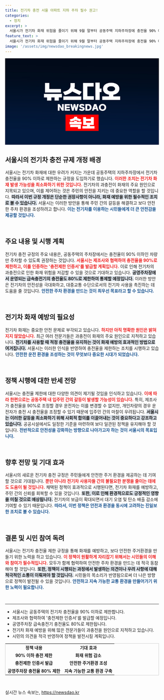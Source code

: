 ```yaml
---
title: 전기차 충전 서울 아파트 지하 주차 필수 권고!
categories:
  - 정치
excerpt: >
  서울시가 전기차 화재 위험을 줄이기 위해 9월 말부터 공동주택 지하주차장에 충전율 90% 이하 전기차만 주차를 권고합니다. 본 조치는 화재 우려로 인한 주민 갈등을 해소하고, 인증서 발급을 통해 충전 과정을 관리할 계획입니다. 
feature_text: >
  서울시가 전기차 화재 위험을 줄이기 위해 9월 말부터 공동주택 지하주차장에 충전율 90% 이하 전기차만 주차를 권고합니다. 본 조치는 화재 우려로 인한 주민 갈등을 해소하고, 인증서 발급을 통해 충전 과정을 관리할 계획입니다. 
image: '/assets/img/newsdao_breakingnews.jpg'
---
```


<p><img src="/assets/img/newsdao_breakingnews.jpg" alt="bookingtag 속보" /></p>

<h2 data-ke-size="size26">서울시의 전기차 충전 규제 개정 배경</h2>

<p data-ke-size="size16">서울시는 전기차 화재에 대한 우려가 커지는 가운데 공동주택의 지하주차장에서 전기차 충전율을 90% 이하로 제한하는 규정을 도입하기로 했습니다. <b><span style="color: #ee2323;">이러한 조치는 전기차 화재 발생 가능성을 최소화하기 위한 것입니다.</span></b> 전기차의 과충전이 화재의 주요 원인으로 지목되고 있으며, 이를 제어하는 것은 주민의 안전을 지키는 데 중요한 역할을 할 것입니다. <b><span style="background-color: #21538527;">따라서 이번 규정 개정은 단순한 권장사항이 아니라, 화재 예방을 위한 필수적인 조치로 볼 수 있습니다.</span></b> 서울시는 이러한 방안을 통해 주민 간의 갈등을 해결하고 보다 안전한 주차 환경을 조성하려고 합니다. <b><span style="color: #1a5490;">이는 전기차를 이용하는 시민들에게 더 큰 안전감을 제공할 것입니다.</span></b></p>

<p data-ke-size="size16">&nbsp;</p>

<h2 data-ke-size="size26">주요 내용 및 시행 계획</h2>

<p data-ke-size="size16">전기차 충전 규정의 주요 내용은, 공동주택의 주차장에서는 충전율이 90% 이하인 차량만 주차할 수 있도록 권장하는 것입니다. <b><span style="color: #ee2323;">서울시는 제조사와 협력하여 충전율을 90%로 제한하고, 이를 인증하는 '충전제한 인증서'를 발급할 계획입니다.</span></b> 이로 인해 전기차의 과충전으로 인한 화재 위험을 저감할 수 있을 것으로 기대하고 있습니다. <b><span style="background-color: #21538527;">공영주차장에서 운영되는 급속충전기의 충전율도 80%로 제한하여 통제할 예정입니다.</span></b> 이러한 방안은 전기차의 안전성을 극대화하고, 대중교통 수단으로서의 전기차 사용을 촉진하는 데 도움을 줄 것입니다. <b><span style="color: #1a5490;">안전한 주차 환경을 만드는 것이 최우선 목표라고 할 수 있습니다.</span></b></p>

<p data-ke-size="size16">&nbsp;</p>

<h2 data-ke-size="size26">전기차 화재 예방의 필요성</h2>

<p data-ke-size="size16">전기차 화재는 중요한 안전 문제로 부각되고 있습니다. <b><span style="color: #ee2323;">하지만 아직 명확한 원인은 밝혀지지 않았습니다.</span></b> 최근 여러 전문가들은 과충전이 화재의 주요 원인으로 지적하고 있습니다. <b><span style="background-color: #21538527;">전기차를 사용할 때 적정 충전율을 유지하는 것이 화재 예방의 효과적인 방법으로 여겨집니다.</span></b> 서울시는 이러한 인식을 반영하여 충전율을 제한하는 조치를 시행하고 있습니다. <b><span style="color: #1a5490;">안전한 운전 환경을 조성하는 것이 무엇보다 중요한 시대가 되었습니다.</span></b></p>

<p data-ke-size="size16">&nbsp;</p>

<h2 data-ke-size="size26">정책 시행에 대한 반세 전망</h2>

<p data-ke-size="size16">서울시는 충전율 제한에 대한 다양한 의견이 제기될 것임을 인식하고 있습니다. <b><span style="color: #ee2323;">이에 따라 한편으로는 공동주택 내 입주민 간의 갈등이 발생할 가능성이 있습니다.</span></b> 특히, 제조사가 충전율을 90%로 조정할 경우 운전자는 이를 변경할 수 없지만, 개인차량의 경우 운전자가 충전 시 충전율을 조정할 수 있기 때문에 입주민 간의 마찰이 우려됩니다. <b><span style="background-color: #21538527;">서울시는 이러한 갈등을 최소화하기 위해 사회적 합의를 이끌어내는 것이 중요하다고 강조하고 있습니다.</span></b> 공공시설에서도 일정한 기준을 마련하여 보다 일관된 정책을 유지해야 할 것입니다. <b><span style="color: #1a5490;">전반적으로 안전성을 강화하는 방향으로 나아가고자 하는 것이 서울시의 목표입니다.</span></b></p>

<p data-ke-size="size16">&nbsp;</p>

<h2 data-ke-size="size26">향후 전망 및 기대 효과</h2>

<p data-ke-size="size16">서울시의 새로운 전기차 충전 규정은 주민들에게 안전한 주거 환경을 제공하는 데 기여할 것으로 기대됩니다. <b><span style="color: #ee2323;">뿐만 아니라 전기차 사용자들 간의 불필요한 분쟁을 줄이는 데에도 도움이 될 것입니다.</span></b> 채택된 정책이 효과적으로 시행된다면, 전기차 화재를 예방하고, 주민 간의 신뢰를 회복할 수 있을 것입니다. <b><span style="background-color: #21538527;">또한, 이로 인해 환경적으로도 긍정적인 영향을 미칠 것으로 예상됩니다.</span></b> 전기차의 보급이 확대되면서 대기 오염 및 탄소 배출 감소에 기여할 수 있기 때문입니다. <b><span style="color: #1a5490;">따라서, 이번 정책은 안전과 환경을 동시에 고려하는 진일보한 조치로 볼 수 있습니다.</span></b></p>

<p data-ke-size="size16">&nbsp;</p>

<h2 data-ke-size="size26">결론 및 시민 참여 독려</h2>

<p data-ke-size="size16">서울시는 전기차 충전율 제한 규정을 통해 화재를 예방하고, 보다 안전한 주거환경을 만들기 위한 노력을 하고 있습니다. <b><span style="color: #ee2323;">이 정책이 원활하게 자리잡기 위해서는 시민들의 이해와 참여가 필수적입니다.</span></b> 모두가 함께 협력하여 안전한 주차 환경을 만드는 데 적극 동참해야 할 것입니다. <b><span style="background-color: #21538527;">또한, 정책이 시행되는 과정에서 발생하는 의견이나 우려 사항에 대해 적극적인 소통이 이뤄져야 할 것입니다.</span></b> 시민들의 목소리가 반영됨으로써 더 나은 방향으로 정책이 발전될 수 있을 것입니다. <b><span style="color: #1a5490;">안전하고 지속 가능한 교통 환경을 만들어가기 위한 노력이 필요합니다.</span></b></p> 

<p data-ke-size="size16">&nbsp;</p>

<hr>

<ul>
  <li>서울시는 공동주택의 전기차 충전율을 90% 이하로 제한합니다.</li>
  <li>제조사와 협력하여 '충전제한 인증서'를 발급할 예정입니다.</li>
  <li>공영주차장 급속충전기 충전율도 80%로 제한됩니다.</li>
  <li>전기차 화재 예방을 위해 많은 전문가들이 과충전을 원인으로 지적하고 있습니다.</li>
  <li>시민의 의견을 적극 반영하여 정책을 발전시킬 계획입니다.</li>
</ul>

<table style="border: 1px solid #ccc; width: 100%; margin-top: 10px;">
  <tr>
    <td style="text-align: center; height: 17px;"><b>정책 내용</b></td>
    <td style="text-align: center; height: 17px;"><b>기대 효과</b></td>
  </tr>
  <tr>
    <td style="text-align: center; height: 17px;"><b>90% 이하 충전 제한</b></td>
    <td style="text-align: center; height: 17px;"><b>화재 위험 감소</b></td>
  </tr>
  <tr>
    <td style="text-align: center; height: 17px;"><b>충전제한 인증서 발급</b></td>
    <td style="text-align: center; height: 17px;"><b>안전한 주거환경 조성</b></td>
  </tr>
  <tr>
    <td style="text-align: center; height: 17px;"><b>공영주차장 충전율 80% 제한</b></td>
    <td style="text-align: center; height: 17px;"><b>지속 가능한 교통 환경 구축</b></td>
  </tr>
</table>

<p data-ke-size="size16">&nbsp;</p>
실시간 뉴스 속보는, <a href="https://newsdao.kr" rel="dofollow">https://newsdao.kr</a>


